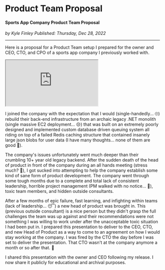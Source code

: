 # Product Team Proposal

#### Sports App Company Product Team Proposal

*<div class="article-meta-data"> by Kyle Finley</span> Published: <time itemprop="pubdate" datetime="12/28/2022">Thursday, Dec 28, 2022</time></div>*

---

Here is a proposal for a Product Team setup I prepared for the owner and CEO, CTO, and CPO of a sports app company I previously worked with.

<p>
  <div class="responsive-google-slides">
    <iframe src="https://docs.google.com/presentation/d/1st4Vbu8SlqWnsJtMErLIkjLqtdwpsoktsX5PwWtUl0k/embed"></iframe>
  </div>
</p>

I joined the company with the expectation that I would (single-handedly... :roll_eyes:) rebuild their back-end infrastructure from an archaic legacy .NET monolith (single massive EC2 deployment... :unamused:) that was built on an extremely poorly designed and implemented custom database driven queuing system all riding on top of a failed Redis caching structure that contained insanely large json blobs for user data (I have many thoughts... none of them are good :cursing_face:).

The company's issues unfortunately went much deeper than their crumbling 10+ year old legacy backend. After the sudden death of the head of product in front of the company during an all hands meeting (stress much? :raised_eyebrow:), I got sucked into attempting to help the company establish some kind of sane form of product development. The company went through some tough months due to a complete and total lack of consistent leadership, horrible project management (PM walked with no notice... :fu:), toxic team members, and hidden outside consultants.

After a few months of epic failure, fast learning, and infighting within teams (lack of leadership... :sleeping:) a new head of product was brought in. This (previous outside consultant) is a nice person but they didn't grasp the full challenges the team was up against and their recommendations were not something I was willing to work under after the unacceptable toxic situation I had been put in. I prepared this presentation to deliver to the CEO, CTO, and new Head of Product as a way to come to an agreement on how I would stay working at the company. I was fired by the CTO the day before I was set to deliver the presentation. That CTO wasn't at the company anymore a month or so after that. :shrug:

I shared this presentation with the owner and CEO following my release. I now share it publicly for educational and archival purposes.

